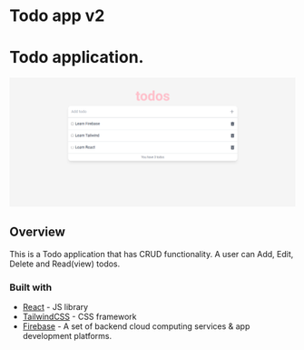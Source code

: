 # Todo app v2

# Todo application.

![](./public/todos-preview.png)

## Overview

This is a Todo application that has CRUD functionality. A user can Add, Edit, Delete and Read(view) todos.

### Built with

- [React](https://reactjs.dev/) - JS library
- [TailwindCSS](https://tailwindcss.com/) - CSS framework
- [Firebase](https://firebase.google.com/) - A set of backend cloud computing services & app development platforms.
